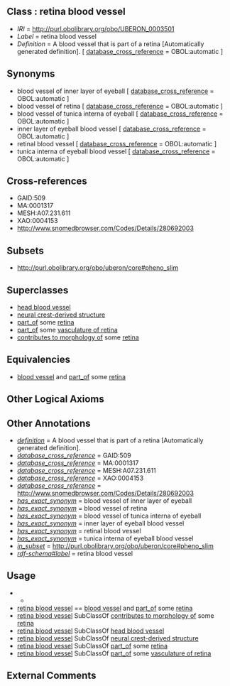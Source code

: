
## Class : retina blood vessel

 * *IRI* = http://purl.obolibrary.org/obo/UBERON_0003501
 * *Label* = retina blood vessel
 * *Definition* = A blood vessel that is part of a retina [Automatically generated definition]. [ [database_cross_reference](../../ef/oboInOwl#hasDbXref.md) = OBOL:automatic ]

## Synonyms

 * blood vessel of inner layer of eyeball [ [database_cross_reference](../../ef/oboInOwl#hasDbXref.md) = OBOL:automatic ]
 * blood vessel of retina [ [database_cross_reference](../../ef/oboInOwl#hasDbXref.md) = OBOL:automatic ]
 * blood vessel of tunica interna of eyeball [ [database_cross_reference](../../ef/oboInOwl#hasDbXref.md) = OBOL:automatic ]
 * inner layer of eyeball blood vessel [ [database_cross_reference](../../ef/oboInOwl#hasDbXref.md) = OBOL:automatic ]
 * retinal blood vessel [ [database_cross_reference](../../ef/oboInOwl#hasDbXref.md) = OBOL:automatic ]
 * tunica interna of eyeball blood vessel [ [database_cross_reference](../../ef/oboInOwl#hasDbXref.md) = OBOL:automatic ]

## Cross-references

 * GAID:509
 * MA:0001317
 * MESH:A07.231.611
 * XAO:0004153
 * http://www.snomedbrowser.com/Codes/Details/280692003

## Subsets

 * http://purl.obolibrary.org/obo/uberon/core#pheno_slim

## Superclasses

 * [head blood vessel](../../UBERON/96/UBERON_0003496.md)
 * [neural crest-derived structure](../../UBERON/13/UBERON_0010313.md)
 * [part_of](../../BFO/50/BFO_0000050.md) some [retina](../../UBERON/66/UBERON_0000966.md)
 * [part_of](../../BFO/50/BFO_0000050.md) some [vasculature of retina](../../UBERON/64/UBERON_0004864.md)
 * [contributes to morphology of](../../RO/33/RO_0002433.md) some [retina](../../UBERON/66/UBERON_0000966.md)

## Equivalencies

 * [blood vessel](../../UBERON/81/UBERON_0001981.md) and [part_of](../../BFO/50/BFO_0000050.md) some [retina](../../UBERON/66/UBERON_0000966.md)

## Other Logical Axioms


## Other Annotations

 * *[definition](../../IAO/15/IAO_0000115.md)* = A blood vessel that is part of a retina [Automatically generated definition].
 * *[database_cross_reference](../../ef/oboInOwl#hasDbXref.md)* = GAID:509
 * *[database_cross_reference](../../ef/oboInOwl#hasDbXref.md)* = MA:0001317
 * *[database_cross_reference](../../ef/oboInOwl#hasDbXref.md)* = MESH:A07.231.611
 * *[database_cross_reference](../../ef/oboInOwl#hasDbXref.md)* = XAO:0004153
 * *[database_cross_reference](../../ef/oboInOwl#hasDbXref.md)* = http://www.snomedbrowser.com/Codes/Details/280692003
 * *[has_exact_synonym](../../ym/oboInOwl#hasExactSynonym.md)* = blood vessel of inner layer of eyeball
 * *[has_exact_synonym](../../ym/oboInOwl#hasExactSynonym.md)* = blood vessel of retina
 * *[has_exact_synonym](../../ym/oboInOwl#hasExactSynonym.md)* = blood vessel of tunica interna of eyeball
 * *[has_exact_synonym](../../ym/oboInOwl#hasExactSynonym.md)* = inner layer of eyeball blood vessel
 * *[has_exact_synonym](../../ym/oboInOwl#hasExactSynonym.md)* = retinal blood vessel
 * *[has_exact_synonym](../../ym/oboInOwl#hasExactSynonym.md)* = tunica interna of eyeball blood vessel
 * *[in_subset](../../et/oboInOwl#inSubset.md)* = http://purl.obolibrary.org/obo/uberon/core#pheno_slim
 * *[rdf-schema#label](../../el/rdf-schema#label.md)* = retina blood vessel

## Usage

 * -
 * [retina blood vessel](../../UBERON/01/UBERON_0003501.md) == [blood vessel](../../UBERON/81/UBERON_0001981.md) and [part_of](../../BFO/50/BFO_0000050.md) some [retina](../../UBERON/66/UBERON_0000966.md)
 * [retina blood vessel](../../UBERON/01/UBERON_0003501.md) SubClassOf [contributes to morphology of](../../RO/33/RO_0002433.md) some [retina](../../UBERON/66/UBERON_0000966.md)
 * [retina blood vessel](../../UBERON/01/UBERON_0003501.md) SubClassOf [head blood vessel](../../UBERON/96/UBERON_0003496.md)
 * [retina blood vessel](../../UBERON/01/UBERON_0003501.md) SubClassOf [neural crest-derived structure](../../UBERON/13/UBERON_0010313.md)
 * [retina blood vessel](../../UBERON/01/UBERON_0003501.md) SubClassOf [part_of](../../BFO/50/BFO_0000050.md) some [retina](../../UBERON/66/UBERON_0000966.md)
 * [retina blood vessel](../../UBERON/01/UBERON_0003501.md) SubClassOf [part_of](../../BFO/50/BFO_0000050.md) some [vasculature of retina](../../UBERON/64/UBERON_0004864.md)

## External Comments

